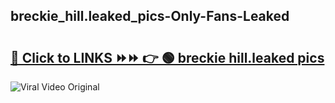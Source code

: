 
 ## breckie_hill.leaked_pics-Only-Fans-Leaked

# <h2><a href="https://clipsfans.com/breckie_hill.leaked_pics&ref=git">🔗 Click to LINKS ⏩⏩ 👉 🟢 breckie hill.leaked pics </a></h2>

<a href="https://clipsfans.com/breckie_hill.leaked_pics&ref=git" rel="nofollow" data-target="animated-image.originalLink"><img src="https://i.ibb.co.com/xMMVF88/686577567.gif" alt="Viral Video Original" style="max-width: 100%; display: inline-block;" data-target="animated-image.originalImage"></a>
